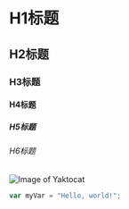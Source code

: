# H1标题
## H2标题
### H3标题
#### H4标题
##### H5标题
###### H6标题
![Image of Yaktocat](https://octodex.github.com/images/yaktocat.png)
``` javascript
var myVar = "Hello, world!";
```
